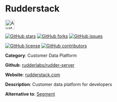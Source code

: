 
# Rudderstack 

<a href="https://rudderstack.com/"><img src="https://icons.duckduckgo.com/ip3/rudderstack.com.ico" alt="Avatar" width="30" height="30" /></a>

[![GitHub stars](https://img.shields.io/github/stars/rudderlabs/rudder-server.svg?style=social&label=Star&maxAge=2592000)](https://GitHub.com/rudderlabs/rudder-server/stargazers/) [![GitHub forks](https://img.shields.io/github/forks/rudderlabs/rudder-server.svg?style=social&label=Fork&maxAge=2592000)](https://GitHub.com/rudderlabs/rudder-server/network/) [![GitHub issues](https://img.shields.io/github/issues/rudderlabs/rudder-server.svg)](https://GitHub.com/Nrudderlabs/rudder-server/issues/)

[![GitHub license](https://img.shields.io/github/license/rudderlabs/rudder-server.svg)](https://github.com/rudderlabs/rudder-server/blob/master/LICENSE) [![GitHub contributors](https://img.shields.io/github/contributors/rudderlabs/rudder-server.svg)](https://GitHub.com/rudderlabs/rudder-server/graphs/contributors/) 

**Category**: Customer Data Platform

**Github**: [rudderlabs/rudder-server](https://github.com/rudderlabs/rudder-server)

**Website**: [rudderstack.com](https://rudderstack.com/)

**Description**:
Customer data platform for developers

**Alternative to**: [Segment](https://segment.com/)
